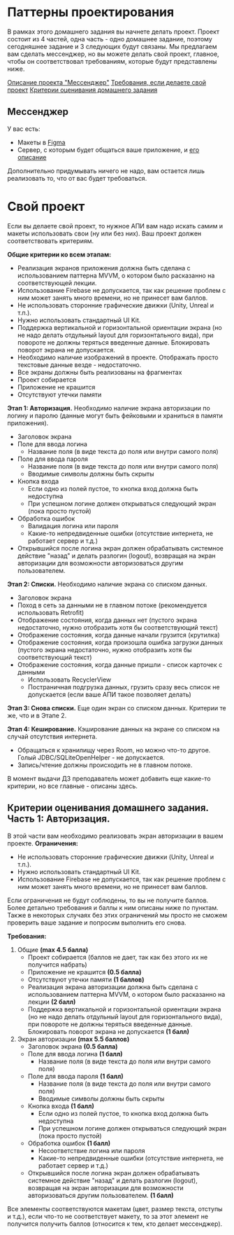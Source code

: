 # Паттерны проектирования

В рамках этого домашнего задания вы начнете делать проект. Проект состоит из 4 частей, одна часть - одно домашнее задание, поэтому сегодняшнее задание и 3 следующих будут связаны. Мы предлагаем вам сделать мессенджер, но вы можете делать свой проект, главное, чтобы он соответствовал требованиям, которые будут представлены ниже.

[Описание проекта "Мессенджер"](#мессенджер)
[Требования, если делаете свой проект](#свой-проект)
[Критерии оценивания домашнего задания](#критерии-оценивания-домашнего-задания-часть-1-авторизация)

## Мессенджер
У вас есть:
- Макеты в [Figma](https://www.figma.com/file/fL1XK5Cb1R1Z8Hz5ZgHH8p/Студентам?type=design&node-id=0-1&mode=design&t=Mm02Hmz9qW5VFfDw-0)
- Сервер, с которым будет общаться ваше приложение, и [его описание](https://faerytea.name:8008/static/howto.md)

Дополнительно придумывать ничего не надо, вам остается лишь реализовать то, что от вас будет требоваться.

# Свой проект

Если вы делаете свой проект, то нужное АПИ вам надо искать самим и макеты использовать свои (ну или без них). Ваш проект должен соответствовать критериям.

**Общие критерии ко всем этапам:**
- Реализация экранов приложения должна быть сделана с использованием паттерна MVVM, о котором было расказанно на соответствующей лекции.
- Использование Firebase не допускается, так как решение проблем с ним может занять много времени, но не принесет вам баллов.
- Не использовать сторонние графические движки (Unity, Unreal и т.п.).
- Нужно использовать стандартный UI Kit.
- Поддержка вертикальной и горизонтальной ориентации экрана (но не надо делать отдульный layout для горизонтального вида), при повороте не должны теряться введенные данные. Блокировать поворот экрана не допускается.
- Необходимо наличие изображений в проекте. Отображать просто текстовые данные везде - недостаточно.
- Все экраны должны быть реализованы на фрагментах
- Проект собирается
- Приложение не крашится
- Отсутствуют утечки памяти

**Этап 1: Авторизация.**
Необходимо наличие экрана авторизации по логину и паролю (данные могут быть фейковыми и храниться в памяти приложения).
- Заголовок экрана
- Поле для ввода логина
    - Название поля (в виде текста до поля или внутри самого поля)
- Поле для ввода пароля
    - Название поля (в виде текста до поля или внутри самого поля)
    - Вводимые символы должны быть скрыты
- Кнопка входа
    - Если одно из полей пустое, то кнопка вход должна быть недоступна
    - При успешном логине должен открываться следующий экран (пока просто пустой)
- Обработка ошибок
    - Валидация логина или пароля
    - Какие-то непредвиденные ошибки (отсутствие интернета, не работает сервер и т.д.)
- Открывшийся после логина экран должен обрабатывать системное действие "назад" и делать разлогин (logout), возвращая на экран авторизации для возможности авторизоваться другим пользователем.

**Этап 2: Списки.**
Необходимо наличие экрана со списком данных.
- Заголовок экрана
- Поход в сеть за данными не в главном потоке (рекомендуется использовать Retrofit)
- Отображение состояния, когда данных нет (пустого экрана недостаточно, нужно отобразить хотя бы соответствующий текст)
- Отображение состояния, когда данные начали грузится (крутилка)
- Отображение состояния, когда произошла ошибка загрузки данных (пустого экрана недостаточно, нужно отобразить хотя бы соответствующий текст)
- Отображение состояния, когда данные пришли - список карточек с данными
    - Использовать RecyclerView
    - Постраничная подгрузка данных, грузить сразу весь список не допускается (если ваше АПИ такое позволяет делать)

**Этап 3: Снова списки.**
Еще один экран со списком данных. Критерии те же, что и в Этапе 2.

**Этап 4: Кеширование.**
Кэширование данных на экране со списком на случай отсутствия интернета.
- Обращаться к хранилищу через Room, но можно что-то другое. Голый JDBC/SQLiteOpenHelper - не допускается.
- Запись/чтение должны происходить не в главном потоке.

В момент выдачи ДЗ преподаватель может добавить еще какие-то критерии, но все главные - описаны здесь.

## Критерии оценивания домашнего задания. Часть 1: Авторизация.

В этой части вам необходимо реализовать экран авторизации в вашем проекте.
**Ограничения:**
- Не использовать сторонние графические движки (Unity, Unreal и т.п.).
- Нужно использовать стандартный UI Kit.
- Использование Firebase не допускается, так как решение проблем с ним может занять много времени, но не принесет вам баллов.

Если ограничения не будут соблюдены, то вы не получите баллов. Более детально требования и баллы к ним описаны ниже по пунктам. Также в некоторых случаях без этих ограничений мы просто не сможем проверить ваше задание и попросим выполнить его снова.

**Требования:**
1. Общие **(max 4.5 балла)**
    - Проект собирается (баллов не дает, так как без этого их не получится набрать)
    - Приложение не крашится **(0.5 балла)**
    - Отсутствуют утечки памяти **(1 баллов)**
    - Реализация экрана авторизации должна быть сделана с использованием паттерна MVVM, о котором было расказанно на лекции **(2 балл)**
    - Поддержка вертикальной и горизонтальной ориентации экрана (но не надо делать отдульный layout для горизонтального вида), при повороте не должны теряться введенные данные. Блокировать поворот экрана не допускается **(1 балл)**
2. Экран авторизации **(max 5.5 баллов)**
    - Заголовок экрана **(0.5 балла)**
    - Поле для ввода логина **(1 балл)**
        - Название поля (в виде текста до поля или внутри самого поля)
    - Поле для ввода пароля **(1 балл)**
        - Название поля (в виде текста до поля или внутри самого поля)
        - Вводимые символы должны быть скрыты
    - Кнопка входа **(1 балл)**
        - Если одно из полей пустое, то кнопка вход должна быть недоступна
        - При успешном логине должен открываться следующий экран (пока просто пустой)
    - Обработка ошибок **(1 балл)**
        - Несоответствие логина или пароля
        - Какие-то непредвиденные ошибки (отсутствие интернета, не работает сервер и т.д.)
    - Открывшийся после логина экран должен обрабатывать системное действие "назад" и делать разлогин (logout), возвращая на экран авторизации для возможности авторизоваться другим пользователем. **(1 балл)**

Все элементы соответствуются макетам (цвет, размер текста, отступы и т.д.), если что-то не соответствует макету, то за этот элемент не получится получить баллов (относится к тем, кто делает мессенджер).